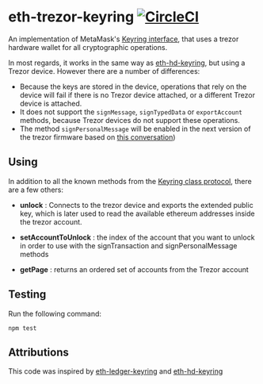 eth-trezor-keyring [![CircleCI](https://circleci.com/gh/brunobar79/eth-trezor-keyring.svg?style=svg)](https://circleci.com/gh/brunobar79/eth-trezor-keyring)
==================

An implementation of MetaMask's [Keyring interface](https://github.com/MetaMask/eth-simple-keyring#the-keyring-class-protocol), that uses a trezor hardware
wallet for all cryptographic operations.

In most regards, it works in the same way as
[eth-hd-keyring](https://github.com/MetaMask/eth-hd-keyring), but using a Trezor
device. However there are a number of differences:

- Because the keys are stored in the device, operations that rely on the device
  will fail if there is no Trezor device attached, or a different Trezor device
  is attached.
- It does not support the `signMessage`, `signTypedData` or `exportAccount`
  methods, because Trezor devices do not support these operations.
- The method `signPersonalMessage` will be enabled in the next version of the trezor firmware based on  [this conversation](https://github.com/trezor/connect/issues/109#issuecomment-396217063))

Using
-----

In addition to all the known methods from the [Keyring class protocol](https://github.com/MetaMask/eth-simple-keyring#the-keyring-class-protocol),
there are a few others:

- **unlock** : Connects to the trezor device and exports the extended public key, which is later used to read the available ethereum addresses inside the trezor account.

- **setAccountToUnlock** : the index of the account that you want to unlock in order to use with the signTransaction and signPersonalMessage methods

- **getPage** : returns an ordered set of accounts from the Trezor account 

Testing
-------
Run the following command:

```
npm test
```



Attributions
-------
This code was inspired by [eth-ledger-keyring](https://github.com/jamespic/eth-ledger-keyring) and [eth-hd-keyring](https://github.com/MetaMask/eth-hd-keyring)